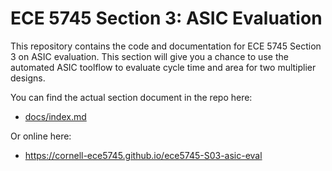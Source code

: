
ECE 5745 Section 3: ASIC Evaluation
==========================================================================

This repository contains the code and documentation for ECE 5745 Section
3 on ASIC evaluation. This section will give you a chance to use the
automated ASIC toolflow to evaluate cycle time and area for two multiplier
designs.

You can find the actual section document in the repo here:

 - [docs/index.md](docs/index.md)

Or online here:

 - https://cornell-ece5745.github.io/ece5745-S03-asic-eval

